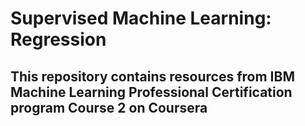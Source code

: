 # Supervised Machine Learning: Regression
## This repository contains resources from IBM Machine Learning Professional Certification program Course 2 on Coursera 

